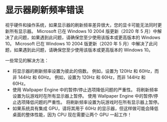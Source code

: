 # 显示器刷新频率错误

视乎硬件和操作系统，如果显示器的刷新频率差异很大，您的显卡可能无法同时更新所有显示器。 Microsoft 已在 Windows 10 2004 版更新（2020 年 5 月）中解决了此问题，如果遇到此问题，请确保您至少使用该版本或更高版本的 Windows 10。 Microsoft 已在 Windows 10 2004 版更新（2020 年 5 月）中解决了此问题，如果遇到此问题，请确保您至少使用该版本或更高版本的 Windows 10。

一些常见的解决方法：

* 将显示器的刷新频率设置为彼此的倍数。 例如，设置为 120Hz 和 60Hz，而非 144Hz 和 60Hz。 例如，设置为 120Hz 和 60Hz，而非 144Hz 和 60Hz。
* 使用 Wallpaper Engine 中的暂停/停止选项降低问题的严重性。 将刷新频率设置为玩游戏时在所有显示器上暂停。 使用 Wallpaper Engine 中的暂停/停止选项降低问题的严重性。 将刷新频率设置为玩游戏时在所有显示器上暂停。
* 如果系统具有集成 GPU，请将其用于 60Hz 的显示器，但这样做可能会降低桌面的整体性能，因为 CPU 现在需要让两个 GPU 一起工作！